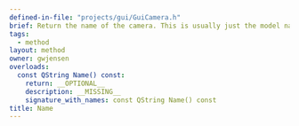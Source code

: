 ```yaml
---
defined-in-file: "projects/gui/GuiCamera.h"
brief: Return the name of the camera. This is usually just the model name with the serial number or something else uniquely identifiable included.
tags:
  - method
layout: method
owner: gwjensen
overloads:
  const QString Name() const:
    return: __OPTIONAL__
    description: __MISSING__
    signature_with_names: const QString Name() const
title: Name
---
```

